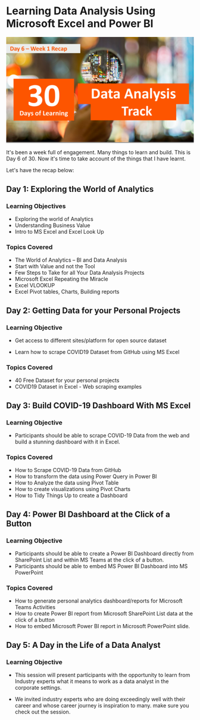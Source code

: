 # Learning Data Analysis Using Microsoft Excel and Power BI

![image](https://github.com/nandan2003/Nandan-Baby-Step-in-Data-Analysis/blob/main/Day%206/ing.png)


It's been a week full of engagement. Many things to learn and build. This is Day 6 of 30. Now it's time to take account of the things that I have learnt. 

Let's have the recap below:

## Day 1: Exploring the World of Analytics
 

### Learning Objectives
 - Exploring the world of Analytics 
 - Understanding Business Value 
 - Intro to MS Excel and Excel Look Up 

### Topics Covered
 - The World of Analytics – BI and Data Analysis 
 - Start with Value and not the Tool 
 - Few Steps to Take for all Your Data Analysis Projects 
 - Microsoft Excel Repeating the Miracle 
 - Excel VLOOKUP 
 - Excel Pivot tables, Charts, Building reports

 

## Day 2: Getting Data for your Personal Projects


### Learning Objective
 - Get access to different sites/platform for open source dataset

 - Learn how to scrape COVID19 Dataset from GitHub using MS Excel

 

### Topics Covered
 - 40 Free Dataset for your personal projects
 - COVID19 Dataset in Excel - Web scraping examples

 

## Day 3: Build COVID-19 Dashboard With MS Excel
 

### Learning Objective
 - Participants should be able to scrape COVID-19 Data from the web and build a stunning dashboard with it in Excel.

 

### Topics Covered
 - How to Scrape COVID-19 Data from GitHub
 - How to transform the data using Power Query in Power BI
 - How to Analyze the data using Pivot Table
 - How to create visualizations using Pivot Charts
 - How to Tidy Things Up to create a Dashboard

 

## Day 4: Power BI Dashboard at the Click of a Button
 

### Learning Objective
 - Participants should be able to create a Power BI Dashboard directly from SharePoint List and within MS Teams at the click of a button. 
 - Participants should be able to embed MS Power BI Dashboard into MS PowerPoint
 

### Topics Covered
 - How to generate personal analytics dashboard/reports for Microsoft Teams Activities
 - How to create Power BI report from Microsoft SharePoint List data at the click of a button
 - How to embed  Microsoft Power BI report in Microsoft PowerPoint slide.


 

## Day 5: A Day in the Life of a Data Analyst
 

### Learning Objective
 - This session will present participants with the opportunity to learn from Industry experts what it means to work as a data analyst in the corporate settings.

 - We invited industry experts who are doing exceedingly well with their career and whose career journey is inspiration to many. make sure you check out the session. 

 
